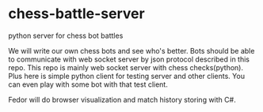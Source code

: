 # chess-battle-server
python server for chess bot battles

We will write our own chess bots and see who's better.
Bots should be able to communicate with web socket server by json protocol described in this repo.
This repo is mainly web socket server with chess checks(python).
Plus here is simple python client for testing server and other clients. You can even play with some bot with that test client.

Fedor will do browser visualization and match history storing with C#.
